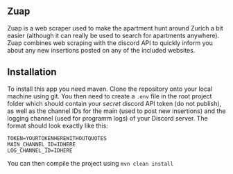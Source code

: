 ## Zuap

Zuap is a web scraper used to make the apartment hunt around Zurich a bit easier 
(although it can really be used to search for apartments anywhere). Zuap combines web scraping with the discord API to quickly inform
you about any new insertions posted on any of the included websites.

## Installation

To install this app you need maven. Clone the repository onto your local machine using git. You then need to create a `.env` file in the root project folder
which should contain your _secret_ discord API token (do not publish), as well as the channel IDs for the main (used to post new insertions) and the logging 
channel (used for programm logs) of your Discord server. The format should look exactly like this:

    TOKEN=YOURTOKENHEREWITHOUTQUOTES
    MAIN_CHANNEL_ID=IDHERE
    LOG_CHANNEL_ID=IDHERE

You can then compile the project using `mvn clean install`
